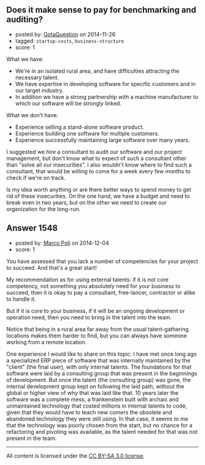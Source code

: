 ## Does it make sense to pay for benchmarking and auditing?

- posted by: [GotaQuestion](https://stackexchange.com/users/5394270/gotaquestion) on 2014-11-26
- tagged: `startup-costs`, `business-structure`
- score: 1

<p>What we have:</p>

<ul>
<li>We're in an isolated rural area, and have difficulties attracting the necessary talent.</li>
<li>We have expertise in developing software for specific customers and in our target industry. </li>
<li>In addition we have a strong partnership with a machine manufacturer to which our software will be strongly linked.</li>
</ul>

<p>What we don't have:</p>

<ul>
<li>Experience selling a stand-alone software product.</li>
<li>Experience building one software for multiple customers.</li>
<li>Experience successfully maintaining large software over many years.</li>
</ul>

<p>I suggested we hire a consultant to audit our software and our project management, but don't know what to expect of such a consultant other than "solve all our insecurities". I also wouldn't know where to find such a consultant, that would be willing to come for a week every few months to check if we're on track.</p>

<p>Is my idea worth anything or are there better ways to spend money to get rid of these insecurities. On the one hand, we have a budget and need to break even in two years, but on the other we need to create our organization for the long-run.</p>



## Answer 1548

- posted by: [Marco Poli](https://stackexchange.com/users/3026136/marco-poli) on 2014-12-04
- score: 1

<p>You have assessed that you lack a number of competencies for your project to succeed. And that's a great start!</p>

<p>My recommendation as for using external talents: if it is not core competency, not something you absolutely need for your business to succeed, then it is okay to pay a consultant, free-lancer, contractor or alike to handle it.</p>

<p>But if it is core to your business, if it will be an ongoing development or operation need, then you need to bring in the talent into the team.</p>

<p>Notice that being in a rural area far away from the usual talent-gathering locations makes them harder to find, but you can always have someone working from a remote location.</p>

<p>One experience I would like to share on this topic: I have met once long ago a specialized ERP piece of software that was internally maintained by the "client" (the final user), with only internal talents. The foundations for that software were laid by a consulting group that was present in the beginnings of development. But once the talent (the consulting group) was gone, the internal development group kept on following the laid path, without the global or higher view of why that was laid like that. 10 years later the software was a complete mess, a frankenstein built with archaic and unmaintained technology that costed millions in internal talents to code, given that they would have to teach new comers the obsolete and abandoned technology they were still using. In that case, it seems to me that the technology was poorly chosen from the start, but no chance for a refactoring and pivoting was available, as the talent needed for that was not present in the team.</p>




---

All content is licensed under the [CC BY-SA 3.0 license](https://creativecommons.org/licenses/by-sa/3.0/).
